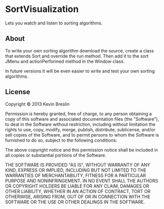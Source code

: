 SortVisualization
====================

Lets you watch and listen to sorting algorithms.

About
--------------------

To write your own sorting algorithm download the source, create a class that extends Sort and override the run method. Then add it to the sort JMenu and actionPerformed method in the Window class.

In future versions it will be even easier to write and test your own sorting algorithms.

License
--------------------

Copyright © 2013 Kevin Breslin

Permission is hereby granted, free of charge, to any person obtaining a copy of this software and associated documentation files (the "Software"), to deal in the Software without restriction, including without limitation the rights to use, copy, modify, merge, publish, distribute, sublicense, and/or sell copies of the Software, and to permit persons to whom the Software is furnished to do so, subject to the following conditions:

The above copyright notice and this permission notice shall be included in all copies or substantial portions of the Software.

THE SOFTWARE IS PROVIDED "AS IS", WITHOUT WARRANTY OF ANY KIND, EXPRESS OR IMPLIED, INCLUDING BUT NOT LIMITED TO THE WARRANTIES OF MERCHANTABILITY, FITNESS FOR A PARTICULAR PURPOSE AND NONINFRINGEMENT. IN NO EVENT SHALL THE AUTHORS OR COPYRIGHT HOLDERS BE LIABLE FOR ANY CLAIM, DAMAGES OR OTHER LIABILITY, WHETHER IN AN ACTION OF CONTRACT, TORT OR OTHERWISE, ARISING FROM, OUT OF OR IN CONNECTION WITH THE SOFTWARE OR THE USE OR OTHER DEALINGS IN THE SOFTWARE.